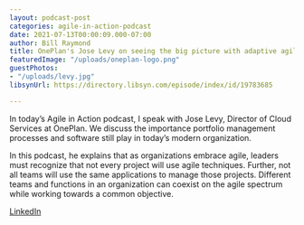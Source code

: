 ```yaml
---
layout: podcast-post
categories: agile-in-action-podcast
date: 2021-07-13T00:00:09.000-07:00
author: Bill Raymond
title: OnePlan's Jose Levy on seeing the big picture with adaptive agile
featuredImage: "/uploads/oneplan-logo.png"
guestPhotos:
- "/uploads/levy.jpg"
libsynUrl: https://directory.libsyn.com/episode/index/id/19783685

---
```

In today’s Agile in Action podcast, I speak with Jose Levy, Director of Cloud Services at OnePlan. We discuss the importance portfolio management processes and software still play in today’s modern organization.

In this podcast, he explains that as organizations embrace agile, leaders must recognize that not every project will use agile techniques. Further, not all teams will use the same applications to manage those projects. Different teams and functions in an organization can coexist on the agile spectrum while working towards a common objective.

[LinkedIn](https://www.linkedin.com/in/joserlevy-wh90/ "LinkedIn")